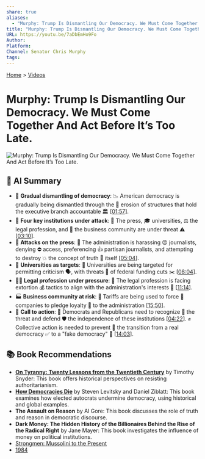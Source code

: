 ```yaml
---
share: true
aliases:
  - "Murphy: Trump Is Dismantling Our Democracy. We Must Come Together And Act Before It’s Too Late."
title: "Murphy: Trump Is Dismantling Our Democracy. We Must Come Together And Act Before It’s Too Late."
URL: https://youtu.be/7aDbEmHo9Fo
Author: 
Platform: 
Channel: Senator Chris Murphy
tags: 
---
```

[Home](../index.md) > [Videos](./index.md)  
# Murphy: Trump Is Dismantling Our Democracy. We Must Come Together And Act Before It’s Too Late.  
![Murphy: Trump Is Dismantling Our Democracy. We Must Come Together And Act Before It’s Too Late.](https://youtu.be/7aDbEmHo9Fo)  
  
## 🤖 AI Summary  
  
- 🚨 **Gradual dismantling of democracy**: 📉 American democracy is gradually being dismantled through the 🧱 erosion of structures that hold the executive branch accountable 🏛️ \[[01:57](http://www.youtube.com/watch?v=7aDbEmHo9Fo&t=117)].  
- 🎯 **Four key institutions under attack**: 📰 The press, 🎓 universities, ⚖️ the legal profession, and 🏢 the business community are under threat ⚠️ \[[03:10](http://www.youtube.com/watch?v=7aDbEmHo9Fo&t=190)].  
- 📢 **Attacks on the press**: 🚫 The administration is harassing 😠 journalists, denying ⛔ access, preferencing 👍 partisan journalists, and attempting to destroy 💥 the concept of truth 💯 itself \[[05:04](http://www.youtube.com/watch?v=7aDbEmHo9Fo&t=304)].  
- 🏫 **Universities as targets**: 🎯 Universities are being targeted for permitting criticism 🗣️, with threats 💸 of federal funding cuts ✂️ \[[08:04](http://www.youtube.com/watch?v=7aDbEmHo9Fo&t=484)].  
- 👨‍⚖️ **Legal profession under pressure**: 💼 The legal profession is facing extortion 💰 tactics to align with the administration's interests 🤔 \[[11:14](http://www.youtube.com/watch?v=7aDbEmHo9Fo&t=674)].  
- 🏭 **Business community at risk**: 🚧 Tariffs are being used to force 💪 companies to pledge loyalty 🙏 to the administration \[[15:50](http://www.youtube.com/watch?v=7aDbEmHo9Fo&t=950)].  
- 📣 **Call to action**: 🤝 Democrats and Republicans need to recognize 👀 the threat and defend 🛡️ the independence of these institutions \[[04:22](http://www.youtube.com/watch?v=7aDbEmHo9Fo&t=262)]. ✊ Collective action is needed to prevent 🛑 the transition from a real democracy ✅ to a "fake democracy" 🤡 \[[14:03](http://www.youtube.com/watch?v=7aDbEmHo9Fo&t=843)].  
  
## 📚 Book Recommendations  
  
- **[On Tyranny: Twenty Lessons from the Twentieth Century](../books/on-tyranny.md)** by Timothy Snyder: This book offers historical perspectives on resisting authoritarianism.  
- **[How Democracies Die](../books/how-democracies-die.md)** by Steven Levitsky and Daniel Ziblatt: This book examines how elected autocrats undermine democracy, using historical and global examples.  
- **The Assault on Reason** by Al Gore: This book discusses the role of truth and reason in democratic discourse.  
- **Dark Money: The Hidden History of the Billionaires Behind the Rise of the Radical Right** by Jane Mayer: This book investigates the influence of money on political institutions.  
- [Strongmen: Mussolini to the Present](../books/strongmen.md)  
- [1984](../books/1984.md)  
